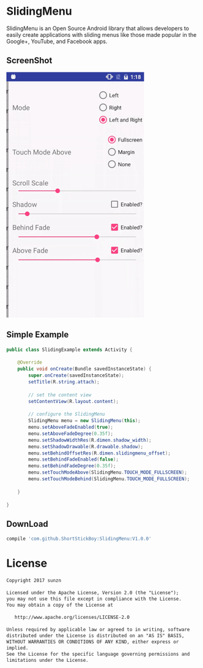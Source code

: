 SlidingMenu
=======
SlidingMenu is an Open Source Android library that allows developers to easily create applications with sliding menus like those made popular in the Google+, YouTube, and Facebook apps.

ScreenShot
--------
 ![sample](./screenshot/sample.gif)

Simple Example
--------
```java
public class SlidingExample extends Activity {

    @Override
    public void onCreate(Bundle savedInstanceState) {
        super.onCreate(savedInstanceState);
        setTitle(R.string.attach);

        // set the content view
        setContentView(R.layout.content);

        // configure the SlidingMenu
        SlidingMenu menu = new SlidingMenu(this);
        menu.setAboveFadeEnabled(true);
        menu.setAboveFadeDegree(0.35f);
        menu.setShadowWidthRes(R.dimen.shadow_width);
        menu.setShadowDrawable(R.drawable.shadow);
        menu.setBehindOffsetRes(R.dimen.slidingmenu_offset);
        menu.setBehindFadeEnabled(false);
        menu.setBehindFadeDegree(0.35f);
        menu.setTouchModeAbove(SlidingMenu.TOUCH_MODE_FULLSCREEN);
        menu.setTouchModeBehind(SlidingMenu.TOUCH_MODE_FULLSCREEN);

    }

}
```

DownLoad
--------
```groovy
compile 'com.github.ShortStickBoy:SlidingMenu:V1.0.0'
```

License
=======

    Copyright 2017 sunzn

    Licensed under the Apache License, Version 2.0 (the "License");
    you may not use this file except in compliance with the License.
    You may obtain a copy of the License at

       http://www.apache.org/licenses/LICENSE-2.0

    Unless required by applicable law or agreed to in writing, software
    distributed under the License is distributed on an "AS IS" BASIS,
    WITHOUT WARRANTIES OR CONDITIONS OF ANY KIND, either express or implied.
    See the License for the specific language governing permissions and
    limitations under the License.